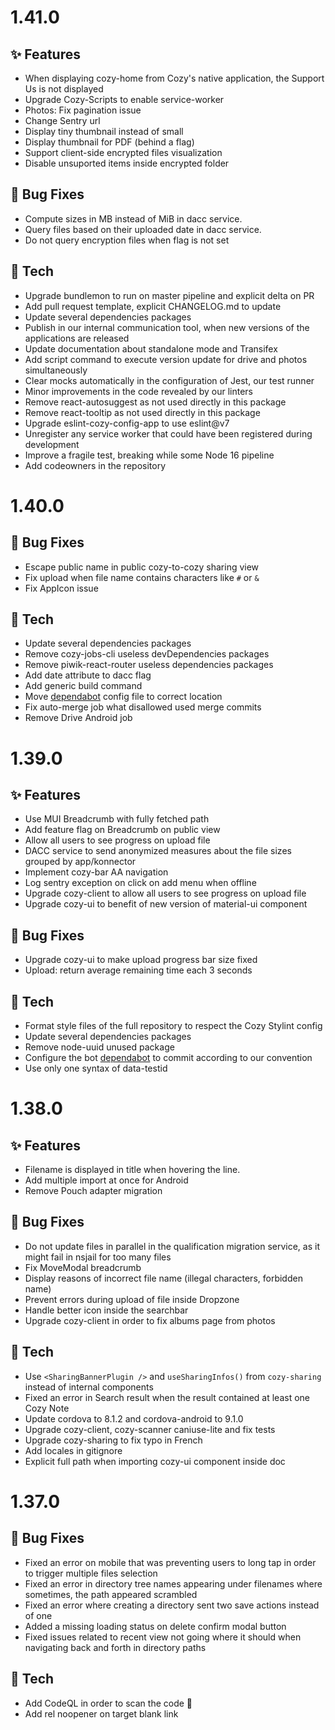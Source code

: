 # 1.41.0

## ✨ Features

* When displaying cozy-home from Cozy's native application, the Support Us is not displayed
* Upgrade Cozy-Scripts to enable service-worker
* Photos: Fix pagination issue
* Change Sentry url
* Display tiny thumbnail instead of small
* Display thumbnail for PDF (behind a flag)
* Support client-side encrypted files visualization 
* Disable unsuported items inside encrypted folder

## 🐛 Bug Fixes

 * Compute sizes in MB instead of MiB in dacc service.
 * Query files based on their uploaded date in dacc service.
 * Do not query encryption files when flag is not set

## 🔧 Tech

* Upgrade bundlemon to run on master pipeline and explicit delta on PR
* Add pull request template, explicit CHANGELOG.md to update
* Update several dependencies packages
* Publish in our internal communication tool, when new versions of the applications are released
* Update documentation about standalone mode and Transifex
* Add script command to execute version update for drive and photos simultaneously
* Clear mocks automatically in the configuration of Jest, our test runner
* Minor improvements in the code revealed by our linters
* Remove react-autosuggest as not used directly in this package
* Remove react-tooltip as not used directly in this package
* Upgrade eslint-cozy-config-app to use eslint@v7
* Unregister any service worker that could have been registered during development
* Improve a fragile test, breaking while some Node 16 pipeline
* Add codeowners in the repository

# 1.40.0

## 🐛 Bug Fixes

* Escape public name in public cozy-to-cozy sharing view
* Fix upload when file name contains characters like `#` or `&`
* Fix AppIcon issue

## 🔧 Tech

* Update several dependencies packages
* Remove cozy-jobs-cli useless devDependencies packages
* Remove piwik-react-router useless dependencies packages
* Add date attribute to dacc flag
* Add generic build command
* Move [dependabot](https://github.com/dependabot) config file to correct location
* Fix auto-merge job what disallowed used merge commits
* Remove Drive Android job


# 1.39.0

## ✨ Features

* Use MUI Breadcrumb with fully fetched path
* Add feature flag on Breadcrumb on public view
* Allow all users to see progress on upload file
* DACC service to send anonymized measures about the file sizes grouped by app/konnector
* Implement cozy-bar AA navigation
* Log sentry exception on click on add menu when offline
* Upgrade cozy-client to allow all users to see progress on upload file
* Upgrade cozy-ui to benefit of new version of material-ui component

## 🐛 Bug Fixes

* Upgrade cozy-ui to make upload progress bar size fixed
* Upload: return average remaining time each 3 seconds

## 🔧 Tech

* Format style files of the full repository to respect the Cozy Stylint config
* Update several dependencies packages
* Remove node-uuid unused package
* Configure the bot [dependabot](https://github.com/dependabot) to commit according to our convention
* Use only one syntax of data-testid

# 1.38.0

## ✨ Features

* Filename is displayed in title when hovering the line.
* Add multiple import at once for Android
* Remove Pouch adapter migration

## 🐛 Bug Fixes

* Do not update files in parallel in the qualification migration service, as it might fail in nsjail for too many files
* Fix MoveModal breadcrumb
* Display reasons of incorrect file name (illegal characters, forbidden name)
* Prevent errors during upload of file inside Dropzone
* Handle better icon inside the searchbar
* Upgrade cozy-client in order to fix albums page from photos

## 🔧 Tech

* Use `<SharingBannerPlugin />` and `useSharingInfos()` from `cozy-sharing` instead of internal components
* Fixed an error in Search result when the result contained at least one Cozy Note
* Update cordova to 8.1.2 and cordova-android to 9.1.0
* Upgrade cozy-client, cozy-scanner caniuse-lite and fix tests
* Upgrade cozy-sharing to fix typo in French
* Add locales in gitignore
* Explicit full path when importing cozy-ui component inside doc

# 1.37.0

## 🐛 Bug Fixes

* Fixed an error on mobile that was preventing users to long tap in order to trigger multiple files selection
* Fixed an error in directory tree names appearing under filenames where sometimes, the path appeared scrambled
* Fixed an error where creating a directory sent two save actions instead of one
* Added a missing loading status on delete confirm modal button
* Fixed issues related to recent view not going where it should when navigating back and forth in directory paths

## 🔧 Tech

* Add CodeQL in order to scan the code 🚫
* Add rel noopener on target blank link
